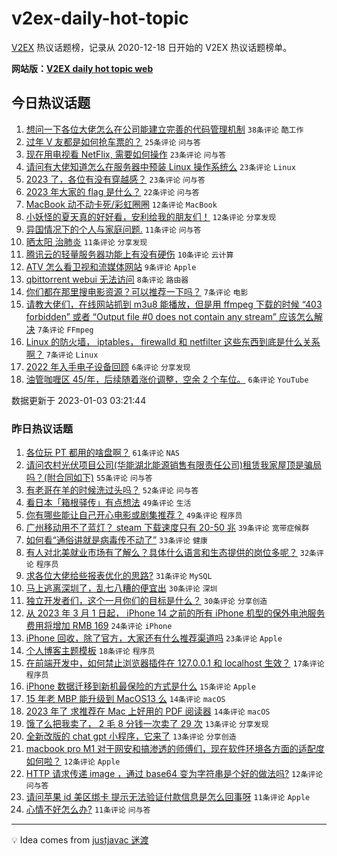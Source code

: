 # v2ex-daily-hot-topic

[V2EX](https://www.v2ex.com/) 热议话题榜，记录从 2020-12-18 日开始的 V2EX 热议话题榜单。

**网站版：[V2EX daily hot topic web](https://boojack.github.io/v2ex-daily-hot-topic-web/)**

## 今日热议话题

<!-- TODAY BEGIN -->

1. [想问一下各位大佬怎么在公司能建立完善的代码管理机制](https://www.v2ex.com/t/906151) `38条评论` `酷工作`
1. [过年 V 友都是如何抢车票的？](https://www.v2ex.com/t/906181) `25条评论` `问与答`
1. [现在用电视看 NetFlix, 需要如何操作](https://www.v2ex.com/t/906159) `23条评论` `问与答`
1. [请问有大佬知道怎么在服务器中预装 Linux 操作系统么](https://www.v2ex.com/t/906156) `23条评论` `Linux`
1. [2023 了，各位有没有穿越感？](https://www.v2ex.com/t/906154) `23条评论` `问与答`
1. [2023 年大家的 flag 是什么？](https://www.v2ex.com/t/906179) `22条评论` `问与答`
1. [MacBook 动不动卡死/彩虹圈圈](https://www.v2ex.com/t/906160) `12条评论` `MacBook`
1. [小妖怪的夏天真的好好看，安利给我的朋友们！](https://www.v2ex.com/t/906155) `12条评论` `分享发现`
1. [异国情况下的个人与家庭问题.](https://www.v2ex.com/t/906184) `11条评论` `问与答`
1. [晒太阳 治肺炎](https://www.v2ex.com/t/906167) `11条评论` `分享发现`
1. [腾讯云的轻量服务器功能上有没有硬伤](https://www.v2ex.com/t/906190) `10条评论` `云计算`
1. [ATV 怎么看卫视和流媒体网站](https://www.v2ex.com/t/906169) `9条评论` `Apple`
1. [qbittorrent webui 无法访问](https://www.v2ex.com/t/906150) `8条评论` `路由器`
1. [你们都在那里搜电影资源？可以推荐一下吗？](https://www.v2ex.com/t/906194) `7条评论` `电影`
1. [请教大佬们，在线网站抓到 m3u8 能播放，但是用 ffmpeg 下载的时候 “403 forbidden” 或者 “Output file #0 does not contain any stream” 应该怎么解决](https://www.v2ex.com/t/906182) `7条评论` `FFmpeg`
1. [Linux 的防火墙， iptables， firewalld 和 netfilter 这些东西到底是什么关系啊？](https://www.v2ex.com/t/906174) `7条评论` `Linux`
1. [2022 年入手电子设备回顾](https://www.v2ex.com/t/906193) `6条评论` `分享发现`
1. [油管咖喱区 45/年，后续随着涨价调整，空余 2 个车位。](https://www.v2ex.com/t/906164) `6条评论` `YouTube`

数据更新于 2023-01-03 03:21:44

<!-- TODAY END -->

### 昨日热议话题

<!-- YESTERDAY BEGIN -->

1. [各位玩 PT 都用的啥盘啊？](https://www.v2ex.com/t/906013) `61条评论` `NAS`
1. [请问农村光伏项目公司(华能湖北能源销售有限责任公司)租赁我家屋顶是骗局吗？(附合同如下)](https://www.v2ex.com/t/906030) `55条评论` `问与答`
1. [有老哥在羊的时候洗过头吗？](https://www.v2ex.com/t/906083) `52条评论` `问与答`
1. [看日本「箱根驿传」有点想法](https://www.v2ex.com/t/906024) `49条评论` `生活`
1. [你有哪些能让自己开心电影或剧集推荐？](https://www.v2ex.com/t/906068) `49条评论` `程序员`
1. [广州移动用不了蓝灯？ steam 下载速度只有 20-50 兆](https://www.v2ex.com/t/906053) `39条评论` `宽带症候群`
1. [如何看“通俗讲就是病毒传不动了”](https://www.v2ex.com/t/906087) `33条评论` `健康`
1. [有人对北美就业市场有了解么？具体什么语言和生态提供的岗位多呢？](https://www.v2ex.com/t/906022) `32条评论` `程序员`
1. [求各位大佬给些报表优化的思路?](https://www.v2ex.com/t/906010) `31条评论` `MySQL`
1. [马上逃离深圳了，乱七八糟的便宜出](https://www.v2ex.com/t/906007) `30条评论` `深圳`
1. [独立开发者们，这个一月你们的目标是什么？](https://www.v2ex.com/t/906076) `30条评论` `分享创造`
1. [从 2023 年 3 月 1 日起， iPhone 14 之前的所有 iPhone 机型的保外电池服务费用将增加 RMB 169](https://www.v2ex.com/t/906046) `24条评论` `iPhone`
1. [iPhone 回收，除了官方，大家还有什么推荐渠道吗](https://www.v2ex.com/t/906034) `23条评论` `Apple`
1. [个人博客主题模板](https://www.v2ex.com/t/906107) `18条评论` `程序员`
1. [在前端开发中，如何禁止浏览器插件在 127.0.0.1 和 localhost 生效？](https://www.v2ex.com/t/906043) `17条评论` `程序员`
1. [iPhone 数据迁移到新机最保险的方式是什么](https://www.v2ex.com/t/906054) `15条评论` `Apple`
1. [15 年老 MBP 能升级到 MacOS13 么](https://www.v2ex.com/t/906050) `14条评论` `macOS`
1. [2023 年了 求推荐在 Mac 上好用的 PDF 阅读器](https://www.v2ex.com/t/906048) `14条评论` `macOS`
1. [饿了么把我卖了， 2 毛 8 分钱一次卖了 29 次](https://www.v2ex.com/t/906044) `13条评论` `分享发现`
1. [全新改版的 chat gpt 小程序，它来了](https://www.v2ex.com/t/906039) `13条评论` `分享创造`
1. [macbook pro M1 对于网安和搞渗透的师傅们，现在软件环境各方面的适配度如何啦？](https://www.v2ex.com/t/906117) `12条评论` `Apple`
1. [HTTP 请求传递 image ，通过 base64 变为字符串是个好的做法吗?](https://www.v2ex.com/t/906015) `12条评论` `问与答`
1. [请问苹果 id 美区绑卡 提示无法验证付款信息是怎么回事呀](https://www.v2ex.com/t/906095) `11条评论` `Apple`
1. [心情不好怎么办?](https://www.v2ex.com/t/906056) `11条评论` `问与答`

<!-- YESTERDAY END -->

---

💡 Idea comes from [justjavac 迷渡](https://github.com/justjavac/)
